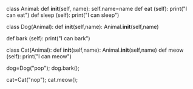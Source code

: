 class Animal: 
  def __init__(self, name):
    self.name=name
  def eat (self):
    print("I can eat")
  def sleep (self):
    print("I can sleep")

class Dog(Animal):
  def __init__(self,name):
    Animal.__init__(self,name)

  def bark (self):
    print("I can bark")

class Cat(Animal):
  def __init__(self,name):
    Animal.__init__(self,name)
  def meow (self):
    print("I can meow")


dog=Dog("pop");
dog.bark();

cat=Cat("nop");
cat.meow();
